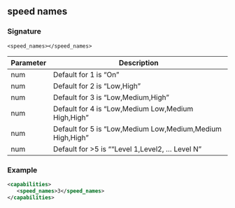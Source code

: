 ## speed names


### Signature

`<speed_names></speed_names>`


| Parameter | Description |
| --- | --- |
| num | Default for 1 is “On” |
| num | Default for 2 is “Low,High” |
| num | Default for 3 is “Low,Medium,High” |
| num | Default for 4 is “Low,Medium Low,Medium High,High” |
| num | Default for 5 is “Low,Medium Low,Medium,Medium High,High” |
| num | Default for \>5 is ““Level 1,Level2, … Level N” |


### Example

```xml
<capabilities>
   <speed_names>3</speed_names>
</capabilities>
```

